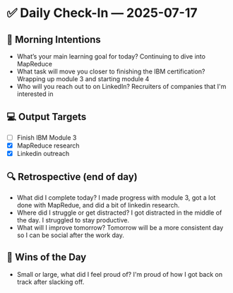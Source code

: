 # ✅ Daily Check-In — 2025-07-17

## 📌 Morning Intentions
- What’s your main learning goal for today? Continuing to dive into MapReduce
- What task will move you closer to finishing the IBM certification? Wrapping up module 3 and starting module 4
- Who will you reach out to on LinkedIn? Recruiters of companies that I'm interested in

## 💻 Output Targets
- [ ] Finish IBM Module 3
- [x] MapReduce research
- [x] Linkedin outreach

## 🔍 Retrospective (end of day)
- What did I complete today?
  I made progress with module 3, got a lot done with MapRedue, and did a bit of linkedin research.
- Where did I struggle or get distracted?
  I got distracted in the middle of the day. I struggled to stay productive.
- What will I improve tomorrow?
  Tomorrow will be a more consistent day so I can be social after the work day.

## 🙌 Wins of the Day
- Small or large, what did I feel proud of?
  I'm proud of how I got back on track after slacking off.

